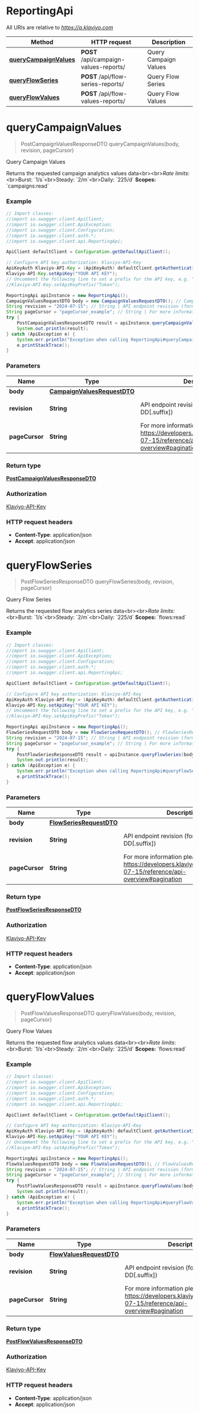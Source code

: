 # ReportingApi

All URIs are relative to *https://a.klaviyo.com*

Method | HTTP request | Description
------------- | ------------- | -------------
[**queryCampaignValues**](ReportingApi.md#queryCampaignValues) | **POST** /api/campaign-values-reports/ | Query Campaign Values
[**queryFlowSeries**](ReportingApi.md#queryFlowSeries) | **POST** /api/flow-series-reports/ | Query Flow Series
[**queryFlowValues**](ReportingApi.md#queryFlowValues) | **POST** /api/flow-values-reports/ | Query Flow Values

<a name="queryCampaignValues"></a>
# **queryCampaignValues**
> PostCampaignValuesResponseDTO queryCampaignValues(body, revision, pageCursor)

Query Campaign Values

Returns the requested campaign analytics values data&lt;br&gt;&lt;br&gt;*Rate limits*:&lt;br&gt;Burst: &#x60;1/s&#x60;&lt;br&gt;Steady: &#x60;2/m&#x60;&lt;br&gt;Daily: &#x60;225/d&#x60;  **Scopes:** &#x60;campaigns:read&#x60;

### Example
```java
// Import classes:
//import io.swagger.client.ApiClient;
//import io.swagger.client.ApiException;
//import io.swagger.client.Configuration;
//import io.swagger.client.auth.*;
//import io.swagger.client.api.ReportingApi;

ApiClient defaultClient = Configuration.getDefaultApiClient();

// Configure API key authorization: Klaviyo-API-Key
ApiKeyAuth Klaviyo-API-Key = (ApiKeyAuth) defaultClient.getAuthentication("Klaviyo-API-Key");
Klaviyo-API-Key.setApiKey("YOUR API KEY");
// Uncomment the following line to set a prefix for the API key, e.g. "Token" (defaults to null)
//Klaviyo-API-Key.setApiKeyPrefix("Token");

ReportingApi apiInstance = new ReportingApi();
CampaignValuesRequestDTO body = new CampaignValuesRequestDTO(); // CampaignValuesRequestDTO | 
String revision = "2024-07-15"; // String | API endpoint revision (format: YYYY-MM-DD[.suffix])
String pageCursor = "pageCursor_example"; // String | For more information please visit https://developers.klaviyo.com/en/v2024-07-15/reference/api-overview#pagination
try {
    PostCampaignValuesResponseDTO result = apiInstance.queryCampaignValues(body, revision, pageCursor);
    System.out.println(result);
} catch (ApiException e) {
    System.err.println("Exception when calling ReportingApi#queryCampaignValues");
    e.printStackTrace();
}
```

### Parameters

Name | Type | Description  | Notes
------------- | ------------- | ------------- | -------------
 **body** | [**CampaignValuesRequestDTO**](CampaignValuesRequestDTO.md)|  |
 **revision** | **String**| API endpoint revision (format: YYYY-MM-DD[.suffix]) | [default to 2024-07-15]
 **pageCursor** | **String**| For more information please visit https://developers.klaviyo.com/en/v2024-07-15/reference/api-overview#pagination | [optional]

### Return type

[**PostCampaignValuesResponseDTO**](PostCampaignValuesResponseDTO.md)

### Authorization

[Klaviyo-API-Key](../README.md#Klaviyo-API-Key)

### HTTP request headers

 - **Content-Type**: application/json
 - **Accept**: application/json

<a name="queryFlowSeries"></a>
# **queryFlowSeries**
> PostFlowSeriesResponseDTO queryFlowSeries(body, revision, pageCursor)

Query Flow Series

Returns the requested flow analytics series data&lt;br&gt;&lt;br&gt;*Rate limits*:&lt;br&gt;Burst: &#x60;1/s&#x60;&lt;br&gt;Steady: &#x60;2/m&#x60;&lt;br&gt;Daily: &#x60;225/d&#x60;  **Scopes:** &#x60;flows:read&#x60;

### Example
```java
// Import classes:
//import io.swagger.client.ApiClient;
//import io.swagger.client.ApiException;
//import io.swagger.client.Configuration;
//import io.swagger.client.auth.*;
//import io.swagger.client.api.ReportingApi;

ApiClient defaultClient = Configuration.getDefaultApiClient();

// Configure API key authorization: Klaviyo-API-Key
ApiKeyAuth Klaviyo-API-Key = (ApiKeyAuth) defaultClient.getAuthentication("Klaviyo-API-Key");
Klaviyo-API-Key.setApiKey("YOUR API KEY");
// Uncomment the following line to set a prefix for the API key, e.g. "Token" (defaults to null)
//Klaviyo-API-Key.setApiKeyPrefix("Token");

ReportingApi apiInstance = new ReportingApi();
FlowSeriesRequestDTO body = new FlowSeriesRequestDTO(); // FlowSeriesRequestDTO | 
String revision = "2024-07-15"; // String | API endpoint revision (format: YYYY-MM-DD[.suffix])
String pageCursor = "pageCursor_example"; // String | For more information please visit https://developers.klaviyo.com/en/v2024-07-15/reference/api-overview#pagination
try {
    PostFlowSeriesResponseDTO result = apiInstance.queryFlowSeries(body, revision, pageCursor);
    System.out.println(result);
} catch (ApiException e) {
    System.err.println("Exception when calling ReportingApi#queryFlowSeries");
    e.printStackTrace();
}
```

### Parameters

Name | Type | Description  | Notes
------------- | ------------- | ------------- | -------------
 **body** | [**FlowSeriesRequestDTO**](FlowSeriesRequestDTO.md)|  |
 **revision** | **String**| API endpoint revision (format: YYYY-MM-DD[.suffix]) | [default to 2024-07-15]
 **pageCursor** | **String**| For more information please visit https://developers.klaviyo.com/en/v2024-07-15/reference/api-overview#pagination | [optional]

### Return type

[**PostFlowSeriesResponseDTO**](PostFlowSeriesResponseDTO.md)

### Authorization

[Klaviyo-API-Key](../README.md#Klaviyo-API-Key)

### HTTP request headers

 - **Content-Type**: application/json
 - **Accept**: application/json

<a name="queryFlowValues"></a>
# **queryFlowValues**
> PostFlowValuesResponseDTO queryFlowValues(body, revision, pageCursor)

Query Flow Values

Returns the requested flow analytics values data&lt;br&gt;&lt;br&gt;*Rate limits*:&lt;br&gt;Burst: &#x60;1/s&#x60;&lt;br&gt;Steady: &#x60;2/m&#x60;&lt;br&gt;Daily: &#x60;225/d&#x60;  **Scopes:** &#x60;flows:read&#x60;

### Example
```java
// Import classes:
//import io.swagger.client.ApiClient;
//import io.swagger.client.ApiException;
//import io.swagger.client.Configuration;
//import io.swagger.client.auth.*;
//import io.swagger.client.api.ReportingApi;

ApiClient defaultClient = Configuration.getDefaultApiClient();

// Configure API key authorization: Klaviyo-API-Key
ApiKeyAuth Klaviyo-API-Key = (ApiKeyAuth) defaultClient.getAuthentication("Klaviyo-API-Key");
Klaviyo-API-Key.setApiKey("YOUR API KEY");
// Uncomment the following line to set a prefix for the API key, e.g. "Token" (defaults to null)
//Klaviyo-API-Key.setApiKeyPrefix("Token");

ReportingApi apiInstance = new ReportingApi();
FlowValuesRequestDTO body = new FlowValuesRequestDTO(); // FlowValuesRequestDTO | 
String revision = "2024-07-15"; // String | API endpoint revision (format: YYYY-MM-DD[.suffix])
String pageCursor = "pageCursor_example"; // String | For more information please visit https://developers.klaviyo.com/en/v2024-07-15/reference/api-overview#pagination
try {
    PostFlowValuesResponseDTO result = apiInstance.queryFlowValues(body, revision, pageCursor);
    System.out.println(result);
} catch (ApiException e) {
    System.err.println("Exception when calling ReportingApi#queryFlowValues");
    e.printStackTrace();
}
```

### Parameters

Name | Type | Description  | Notes
------------- | ------------- | ------------- | -------------
 **body** | [**FlowValuesRequestDTO**](FlowValuesRequestDTO.md)|  |
 **revision** | **String**| API endpoint revision (format: YYYY-MM-DD[.suffix]) | [default to 2024-07-15]
 **pageCursor** | **String**| For more information please visit https://developers.klaviyo.com/en/v2024-07-15/reference/api-overview#pagination | [optional]

### Return type

[**PostFlowValuesResponseDTO**](PostFlowValuesResponseDTO.md)

### Authorization

[Klaviyo-API-Key](../README.md#Klaviyo-API-Key)

### HTTP request headers

 - **Content-Type**: application/json
 - **Accept**: application/json

